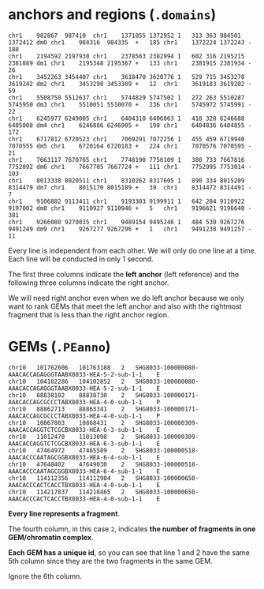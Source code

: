 # anchors and regions (`.domains`)

```
chr1	982867	987410	chr1	1371055	1372952	1	313	363	984501	1372412	dm0	chr1	984316	984335	+	185	chr1	1372224	1372243	-	188
chr1	2194592	2197930	chr1	2378563	2382994	1	602	316	2195215	2381889	dm1	chr1	2195348	2195367	+	133	chr1	2381915	2381934	-	26
chr1	3452263	3454407	chr1	3618470	3620776	1	529	715	3453278	3619242	dm2	chr1	3453290	3453309	+	12	chr1	3619183	3619202	-	59
chr1	5508750	5512637	chr1	5744829	5747502	1	272	263	5510287	5745950	dm3	chr1	5510051	5510070	+	236	chr1	5745972	5745991	-	22
chr1	6245977	6249005	chr1	6404310	6406063	1	418	328	6246688	6405008	dm4	chr1	6246886	6246905	+	198	chr1	6404836	6404855	-	172
chr1	6717812	6720523	chr1	7069291	7072256	1	455	459	6719940	7070555	dm5	chr1	6720164	6720183	+	224	chr1	7070576	7070595	-	21
chr1	7663117	7670765	chr1	7748190	7756109	1	380	733	7667816	7752892	dm6	chr1	7667705	7667724	+	111	chr1	7752995	7753014	-	103
chr1	8013338	8020511	chr1	8310262	8317605	1	890	334	8015209	8314479	dm7	chr1	8015170	8015189	+	39	chr1	8314472	8314491	-	7
chr1	9106882	9113411	chr1	9193303	9199911	1	642	284	9110922	9197002	dm8	chr1	9110927	9110946	+	5	chr1	9196621	9196640	-	381
chr1	9266080	9270035	chr1	9489154	9495246	1	484	530	9267276	9491249	dm9	chr1	9267277	9267296	+	1	chr1	9491238	9491257	-	11
```

Every line is independent from each other. We will only do one line at a time. Each line will be conducted in only 1 second.

The first three columns indicate the **left anchor** (left reference) and the following three columns indicate the right anchor.

We will need right anchor even when we do left anchor because we only want to rank GEMs that meet the left anchor and also with the rightmost fragment that is less than the right anchor region.

# GEMs (`.PEanno`)

```
chr10	101762606	101763188	2	SHG8033-100000080-AAACACCAGAGGGTAABX8033-HEA-5-2-sub-1-1	E
chr10	104102286	104102852	2	SHG8033-100000080-AAACACCAGAGGGTAABX8033-HEA-5-2-sub-1-1	E
chr10	88838102	88838730	2	SHG8033-100000171-AAACACCAGCGCCCTABX8033-HEA-4-0-sub-1-1	P
chr10	88862713	88863341	2	SHG8033-100000171-AAACACCAGCGCCCTABX8033-HEA-4-0-sub-1-1	P
chr10	10867803	10868431	2	SHG8033-100000309-AAACACCAGGTCTCGCBX8033-HEA-6-3-sub-1-1	E
chr10	11012470	11013098	2	SHG8033-100000309-AAACACCAGGTCTCGCBX8033-HEA-6-3-sub-1-1	E
chr10	47464972	47465589	2	SHG8033-100000518-AAACACCCAATAGCGGBX8033-HEA-6-4-sub-1-1	E
chr10	47648402	47649030	2	SHG8033-100000518-AAACACCCAATAGCGGBX8033-HEA-6-4-sub-1-1	E
chr10	114112356	114112984	2	SHG8033-100000650-AAACACCCACTCACCTBX8033-HEA-4-0-sub-1-1	E
chr10	114217837	114218465	2	SHG8033-100000650-AAACACCCACTCACCTBX8033-HEA-4-0-sub-1-1	E
```

**Every line represents a fragment**.

The fourth column, in this case `2`, indicates **the number of fragments in one GEM/chromatin complex**.

**Each GEM has a unique id**, so you can see that line 1 and 2 have the same 5th column since they are the two fragments in the same GEM.

Ignore the 6th column.


